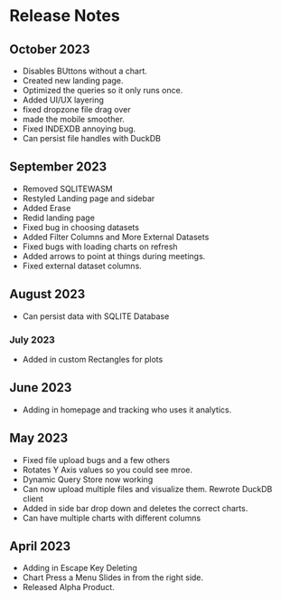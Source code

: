 # Release Notes

## October 2023

- Disables BUttons without a chart.
- Created new landing page.
- Optimized the queries so it only runs once.
- Added UI/UX layering
- fixed dropzone file drag over
- made the mobile smoother.
- Fixed INDEXDB annoying bug.
- Can persist file handles with DuckDB

## September 2023

- Removed SQLITEWASM
- Restyled Landing page and sidebar
- Added Erase
- Redid landing page
- Fixed bug in choosing datasets
- Added Filter Columns and More External Datasets
- Fixed bugs with loading charts on refresh
- Added arrows to point at things during meetings.
- Fixed external dataset columns.

## August 2023

- Can persist data with SQLITE Database

### July 2023

- Added in custom Rectangles for plots

## June 2023

- Adding in homepage and tracking who uses it analytics.

## May 2023

- Fixed file upload bugs and a few others
- Rotates Y Axis values so you could see mroe.
- Dynamic Query Store now working
- Can now upload multiple files and visualize them. Rewrote DuckDB client
- Added in side bar drop down and deletes the correct charts.
- Can have multiple charts with different columns

## April 2023

- Adding in Escape Key Deleting
- Chart Press a Menu Slides in from the right side.
- Released Alpha Product.
